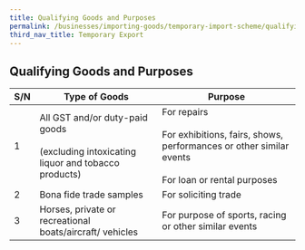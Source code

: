 ```yaml
---
title: Qualifying Goods and Purposes
permalink: /businesses/importing-goods/temporary-import-scheme/qualifying-gooods-purposes-export
third_nav_title: Temporary Export 
---
```


## Qualifying Goods and Purposes

| **S/N** | **Type of Goods** | **Purpose** |
|--|--|--|
| 1 | All GST and/or duty-paid goods <br><br> (excluding intoxicating liquor and tobacco products) | For repairs <br><br> For exhibitions, fairs, shows, performances or other similar events <br><br> For loan or rental purposes |
| 2 | Bona fide trade samples | For soliciting trade |
| 3 | Horses, private or recreational boats/aircraft/ vehicles | For purpose of sports, racing or other similar events |

